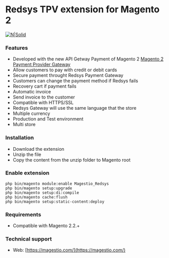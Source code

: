 # Redsys TPV extension for Magento 2

[![N|Solid](https://magestio.com/wp-content/uploads/logo_web_r.png)](https://magestio.com)

### Features

* Developed with the new API Getway Payment of Magento 2 [Magento 2 Payment Provider Gateway](https://devdocs.magento.com/guides/v2.2/payments-integrations/payment-gateway/payment-gateway-intro.html)
* Allow customers to pay with credit or debit cards
* Secure payment throught Redsys Payment Gateway
* Customers can change the payment method if Redsys fails
* Recovery cart if payment fails
* Automatic invoice
* Send invoice to the customer
* Compatible with HTTPS/SSL
* Redsys Gateway will use the same language that the store
* Multiple currency
* Production and Test environment
* Multi store


### Installation

* Download the extension
* Unzip the file
* Copy the content from the unzip folder to Magento root


### Enable extension

```
php bin/magento module:enable Magestio_Redsys
php bin/magento setup:upgrade
php bin/magento setup:di:compile
php bin/magento cache:flush
php bin/magento setup:static-content:deploy
```

### Requirements

* Compatible with Magento 2.2.+

### Technical support

* Web: [https://magestio.com/](https://magestio.com/)